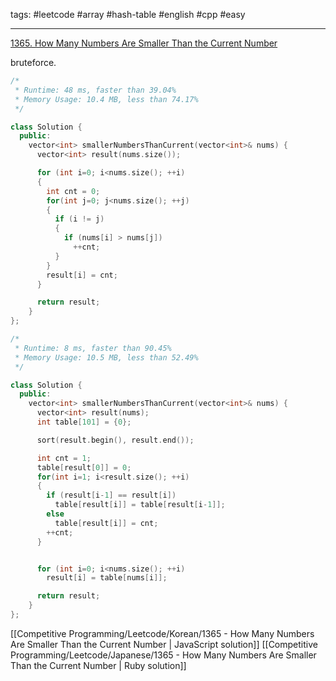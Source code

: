 tags: #leetcode #array #hash-table #english #cpp #easy

<hr />

[1365. How Many Numbers Are Smaller Than the Current Number](https://leetcode.com/problems/how-many-numbers-are-smaller-than-the-current-number/) 

bruteforce.

```cpp
/*
 * Runtime: 48 ms, faster than 39.04%
 * Memory Usage: 10.4 MB, less than 74.17%
 */

class Solution {
  public:
    vector<int> smallerNumbersThanCurrent(vector<int>& nums) {
      vector<int> result(nums.size());

      for (int i=0; i<nums.size(); ++i)
      {
        int cnt = 0;
        for(int j=0; j<nums.size(); ++j) 
        {
          if (i != j) 
          {
            if (nums[i] > nums[j])
              ++cnt;
          }
        }
        result[i] = cnt;
      }

      return result;
    }
};

/*
 * Runtime: 8 ms, faster than 90.45% 
 * Memory Usage: 10.5 MB, less than 52.49%
 */

class Solution {
  public:
    vector<int> smallerNumbersThanCurrent(vector<int>& nums) {
      vector<int> result(nums);
      int table[101] = {0};

      sort(result.begin(), result.end());

      int cnt = 1;
      table[result[0]] = 0;
      for(int i=1; i<result.size(); ++i) 
      {
        if (result[i-1] == result[i]) 
          table[result[i]] = table[result[i-1]];
        else 
          table[result[i]] = cnt;
        ++cnt;
      }


      for (int i=0; i<nums.size(); ++i) 
        result[i] = table[nums[i]];

      return result;
    }
};
```

[[Competitive Programming/Leetcode/Korean/1365 - How Many Numbers Are Smaller Than the Current Number | JavaScript solution]]
[[Competitive Programming/Leetcode/Japanese/1365 - How Many Numbers Are Smaller Than the Current Number | Ruby solution]]
